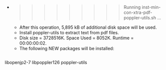 * >>>>>>>>> Running inst-min-con-xtra-pdf-poppler-utils.sh ...
  * After this operation, 5,895 kB of additional disk space will be used.
  * Install poppler-utils to extract text from pdf files.
  * Disk size = 3728516K. Space Used = 8052K. Runtime = 00:00:00:02.
  * The following NEW packages will be installed:
  ```bash
libopenjp2-7 libpoppler126 poppler-utils
  ```
